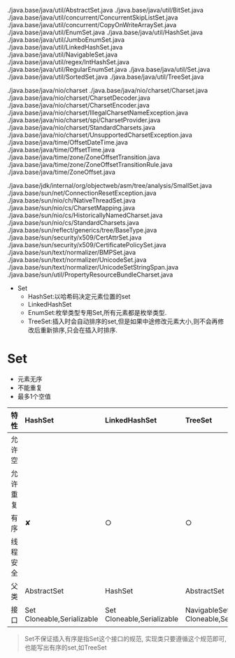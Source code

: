 ./java.base/java/util/AbstractSet.java
./java.base/java/util/BitSet.java
./java.base/java/util/concurrent/ConcurrentSkipListSet.java
./java.base/java/util/concurrent/CopyOnWriteArraySet.java
./java.base/java/util/EnumSet.java
./java.base/java/util/HashSet.java
./java.base/java/util/JumboEnumSet.java
./java.base/java/util/LinkedHashSet.java
./java.base/java/util/NavigableSet.java
./java.base/java/util/regex/IntHashSet.java
./java.base/java/util/RegularEnumSet.java
./java.base/java/util/Set.java
./java.base/java/util/SortedSet.java
./java.base/java/util/TreeSet.java

./java.base/java/nio/charset
./java.base/java/nio/charset/Charset.java
./java.base/java/nio/charset/CharsetDecoder.java
./java.base/java/nio/charset/CharsetEncoder.java
./java.base/java/nio/charset/IllegalCharsetNameException.java
./java.base/java/nio/charset/spi/CharsetProvider.java
./java.base/java/nio/charset/StandardCharsets.java
./java.base/java/nio/charset/UnsupportedCharsetException.java
./java.base/java/time/OffsetDateTime.java
./java.base/java/time/OffsetTime.java
./java.base/java/time/zone/ZoneOffsetTransition.java
./java.base/java/time/zone/ZoneOffsetTransitionRule.java
./java.base/java/time/ZoneOffset.java

./java.base/jdk/internal/org/objectweb/asm/tree/analysis/SmallSet.java
./java.base/sun/net/ConnectionResetException.java
./java.base/sun/nio/ch/NativeThreadSet.java
./java.base/sun/nio/cs/CharsetMapping.java
./java.base/sun/nio/cs/HistoricallyNamedCharset.java
./java.base/sun/nio/cs/StandardCharsets.java
./java.base/sun/reflect/generics/tree/BaseType.java
./java.base/sun/security/x509/CertAttrSet.java
./java.base/sun/security/x509/CertificatePolicySet.java
./java.base/sun/text/normalizer/BMPSet.java
./java.base/sun/text/normalizer/UnicodeSet.java
./java.base/sun/text/normalizer/UnicodeSetStringSpan.java
./java.base/sun/util/PropertyResourceBundleCharset.java



* Set
    * HashSet:以哈希码决定元素位置的set
    * LinkedHashSet
    * EnumSet:枚举类型专用Set,所有元素都是枚举类型.
    * TreeSet:插入时会自动排序的set,但是如果中途修改元素大小,则不会再修改后重新排序,只会在插入时排序.


# Set

* 元素无序
* 不能重复
* 最多1个空值

| 特性     | HashSet                        | LinkedHashSet                  | TreeSet                                 |
| :------- | :----------------------------- | :----------------------------- | :-------------------------------------- |
| 允许空   |                                |                                |                                         |
| 允许重复 |                                |                                |                                         |
| 有序     | ✘                              | ○                              | ○                                       |
| 线程安全 |                                |                                |                                         |
| 父类     | AbstractSet                    | HashSet                        | AbstractSet                             |
| 接口     | Set<br/>Cloneable,Serializable | Set<br/>Cloneable,Serializable | NavigableSet<br/>Cloneable,Serializable |

> Set不保证插入有序是指Set这个接口的规范, 实现类只要遵循这个规范即可, 也能写出有序的set,如TreeSet